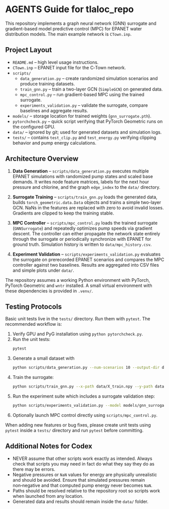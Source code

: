 # AGENTS Guide for tlaloc_repo

This repository implements a graph neural network (GNN) surrogate and gradient-based model predictive control (MPC) 
for EPANET water distribution models. The main example network is `CTown.inp`.

## Project Layout

- `README.md` – high level usage instructions.
- `CTown.inp` – EPANET input file for the C‑Town network.
- `scripts/`
  - `data_generation.py` – create randomized simulation scenarios and produce training datasets.
  - `train_gnn.py` – train a two-layer GCN (`SimpleGCN`) on generated data.
  - `mpc_control.py` – run gradient-based MPC using the trained surrogate.
  - `experiments_validation.py` – validate the surrogate, compare baselines and aggregate results.
- `models/` – storage location for trained weights (`gnn_surrogate.pth`).
- `pytorchcheck.py` – quick script verifying that PyTorch Geometric runs on the configured GPU.
- `data/` – ignored by git; used for generated datasets and simulation logs.
- `tests/` – contains `test_clip.py` and `test_energy.py` verifying clipping behavior and pump energy calculations.

## Architecture Overview

1. **Data Generation** – `scripts/data_generation.py` executes multiple EPANET simulations with randomized pump 
    states and scaled base demands. It writes node feature matrices, labels for the next hour pressure and chlorine, 
    and the graph `edge_index` to the `data/` directory.

2. **Surrogate Training** – `scripts/train_gnn.py` loads the generated data, builds `torch_geometric.data.Data` objects 
    and trains a simple two-layer GCN. NaNs in the features are   replaced with zero to avoid invalid losses. Gradients 
    are clipped to keep the training stable.

3. **MPC Controller** – `scripts/mpc_control.py` loads the trained surrogate (`GNNSurrogate`) and repeatedly optimizes 
    pump speeds via gradient descent. The controller can either propagate the network state entirely through the surrogate 
    or periodically synchronize with EPANET for ground truth. Simulation history is written to `data/mpc_history.csv`.

4. **Experiment Validation** – `scripts/experiments_validation.py` evaluates the surrogate on prerecorded EPANET scenarios 
    and compares the MPC controller against two baselines. Results are aggregated into CSV files and simple plots under `data/`.

The repository assumes a working Python environment with PyTorch, PyTorch Geometric and `wntr` installed. A small virtual environment with these dependencies is provided in `.venv/`.

## Testing Protocols

Basic unit tests live in the `tests/` directory. Run them with `pytest`. The recommended workflow is:

1. Verify GPU and PyG installation using `python pytorchcheck.py`.
2. Run the unit tests:
   ```bash
   pytest
   ```
3. Generate a small dataset with
   ```bash
   python scripts/data_generation.py --num-scenarios 10 --output-dir data/
   ```
4. Train the surrogate:
    ```bash
    python scripts/train_gnn.py --x-path data/X_train.npy --y-path data/Y_train.npy --edge-index-path data/edge_index.npy --inp-path CTown.inp
    ```
5. Run the experiment suite which includes a surrogate validation step:
   ```bash
   python scripts/experiments_validation.py --model models/gnn_surrogate.pth --inp CTown.inp
   ```
6. Optionally launch MPC control directly using `scripts/mpc_control.py`.

When adding new features or bug fixes, please create unit tests using `pytest` inside a `tests/` directory and run `pytest` before committing.

## Additional Notes for Codex

- NEVER assume that other scripts work exactly as intended. Always check that scripts you may need in fact do what they say they do as there may be errors.
- Negative pressures or `NaN` values for energy are physically unrealistic and should be avoided. Ensure that simulated pressures remain non‑negative and that computed pump energy never becomes `NaN`.
- Paths should be resolved relative to the repository root so scripts work when launched from any location.
- Generated data and results should remain inside the `data/` folder.